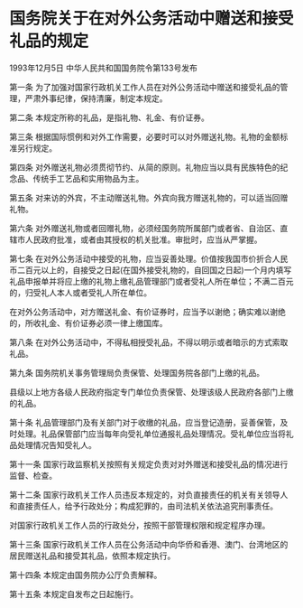 # 国务院关于在对外公务活动中赠送和接受礼品的规定

1993年12月5日 中华人民共和国国务院令第133号发布　

<!-- INFO END -->

第一条 为了加强对国家行政机关工作人员在对外公务活动中赠送和接受礼品的管理，严肃外事纪律，保持清廉，制定本规定。

第二条 本规定所称的礼品，是指礼物、礼金、有价证券。

第三条 根据国际惯例和对外工作需要，必要时可以对外赠送礼物。礼物的金额标准另行规定。

第四条 对外赠送礼物必须贯彻节约、从简的原则。礼物应当以具有民族特色的纪念品、传统手工艺品和实用物品为主。

第五条 对来访的外宾，不主动赠送礼物。外宾向我方赠送礼物的，可以适当回赠礼物。

第六条 对外赠送礼物或者回赠礼物，必须经国务院所属部门或者省、自治区、直辖市人民政府批准，或者由其授权的机关批准。审批时，应当从严掌握。

第七条 在对外公务活动中接受的礼物，应当妥善处理。价值按我国市价折合人民币二百元以上的，自接受之日起(在国外接受礼物的，自回国之日起)一个月内填写礼品申报单并将应上缴的礼物上缴礼品管理部门或者受礼人所在单位；不满二百元的，归受礼人本人或者受礼人所在单位。

在对外公务活动中，对方赠送礼金、有价证券时，应当予以谢绝；确实难以谢绝的，所收礼金、有价证券必须一律上缴国库。

第八条 在对外公务活动中，不得私相授受礼品，不得以明示或者暗示的方式索取礼品。

第九条 国务院机关事务管理局负责保管、处理国务院各部门上缴的礼品。

县级以上地方各级人民政府指定专门单位负责保管、处理该级人民政府各部门上缴的礼品。

第十条 礼品管理部门及有关部门对于收缴的礼品，应当登记造册，妥善保管，及时处理。礼品保管部门应当每年向受礼单位通报礼品处理情况。受礼单位应当将礼品处理情况告知受礼人。

第十一条 国家行政监察机关按照有关规定负责对对外赠送和接受礼品的情况进行监督、检查。

第十二条 国家行政机关工作人员违反本规定的，对负直接责任的机关有关领导人和直接责任人，给予行政处分；构成犯罪的，由司法机关依法追究刑事责任。

对国家行政机关工作人员的行政处分，按照干部管理权限和规定程序办理。

第十三条 国家行政机关工作人员在公务活动中向华侨和香港、澳门、台湾地区的居民赠送礼品和接受其礼品，依照本规定执行。

第十四条 本规定由国务院办公厅负责解释。

第十五条 本规定自发布之日起施行。